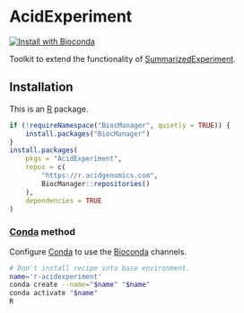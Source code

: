 # AcidExperiment

[![Install with Bioconda](https://img.shields.io/badge/install%20with-bioconda-brightgreen.svg?style=flat)](http://bioconda.github.io/recipes/r-acidexperiment/README.html)

Toolkit to extend the functionality of [SummarizedExperiment][].

## Installation

This is an [R][] package.

```r
if (!requireNamespace("BiocManager", quietly = TRUE)) {
    install.packages("BiocManager")
}
install.packages(
    pkgs = "AcidExperiment",
    repos = c(
        "https://r.acidgenomics.com",
        BiocManager::repositories()
    ),
    dependencies = TRUE
)
```

### [Conda][] method

Configure [Conda][] to use the [Bioconda][] channels.

```sh
# Don't install recipe into base environment.
name='r-acidexperiment'
conda create --name="$name" "$name"
conda activate "$name"
R
```

[bioconda]: https://bioconda.github.io/
[conda]: https://conda.io/
[r]: https://www.r-project.org/
[summarizedexperiment]: https://bioconductor.org/packages/SummarizedExperiment/
